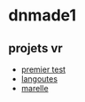 # dnmade1

## projets vr

* [premier test](./tests/vr_0.html)
* [langoutes](./tests/vr_1.html)
* [marelle](./marelle/marelle_environnement.html)
